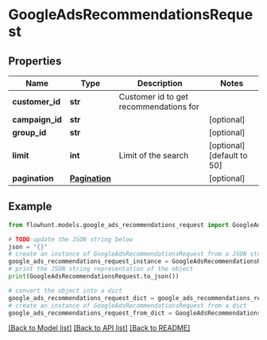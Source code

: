 # GoogleAdsRecommendationsRequest


## Properties

Name | Type | Description | Notes
------------ | ------------- | ------------- | -------------
**customer_id** | **str** | Customer id to get recommendations for | 
**campaign_id** | **str** |  | [optional] 
**group_id** | **str** |  | [optional] 
**limit** | **int** | Limit of the search | [optional] [default to 50]
**pagination** | [**Pagination**](Pagination.md) |  | [optional] 

## Example

```python
from flowhunt.models.google_ads_recommendations_request import GoogleAdsRecommendationsRequest

# TODO update the JSON string below
json = "{}"
# create an instance of GoogleAdsRecommendationsRequest from a JSON string
google_ads_recommendations_request_instance = GoogleAdsRecommendationsRequest.from_json(json)
# print the JSON string representation of the object
print(GoogleAdsRecommendationsRequest.to_json())

# convert the object into a dict
google_ads_recommendations_request_dict = google_ads_recommendations_request_instance.to_dict()
# create an instance of GoogleAdsRecommendationsRequest from a dict
google_ads_recommendations_request_from_dict = GoogleAdsRecommendationsRequest.from_dict(google_ads_recommendations_request_dict)
```
[[Back to Model list]](../README.md#documentation-for-models) [[Back to API list]](../README.md#documentation-for-api-endpoints) [[Back to README]](../README.md)


